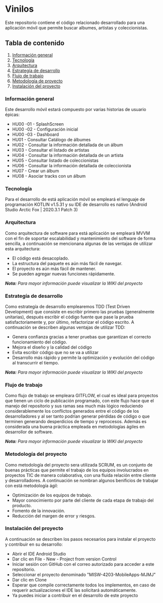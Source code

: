 # Vinilos
Este repositorio contiene el código relacionado desarrollado para una aplicación móvil que permite buscar albumes, artistas y coleccionistas.

## Tabla de contenido
1. [Información general](#general-info)
2. [Tecnología](#tecnologies)
3. [Arquitectura](#architecture)
4. [Estrategía de desarrollo](#strategy)
5. [Flujo de trabajo](#flow)
6. [Metodología de proyecto](#methodology)
7. [Instalación del proyecto](#installation)

<a name="general-info"></a> 
### Información general
Este desarrollo móvil estará compuesto por varias historias de usuario épicas:
 - HU00 -01 - SplashScreen
 - HU00 -02 - Configuración inicial
 - HU00 -03 - Dashboard
 - HU01 - Consultar Catálogo de álbumes
 - HU02 - Consultar la información detallada de un álbum
 - HU03 - Consultar el listado de artistas
 - HU04 - Consultar la información detallada de un artista
 - HU05 - Consultar listado de coleccionistas
 - HU06 - Consultar la información detallada de coleccionista
 - HU07 - Crear un álbum
 - HU08 - Asociar tracks con un álbum

<a name="tecnologies"></a> 
### Tecnología
Para el desarrollo de está aplicación móvil se empleará el lenguaje de programación KOTLIN v1.5.31 y su IDE de desarrollo es nativo (Android Studio Arctic Fox | 2020.3.1 Patch 3)

<a name="architecture"></a> 
### Arquitectura
Como arquitectura de software para está aplicación se empleará MVVM con el fin de soportar escalabilidad y mantenimiento del software de forma sencilla, a continuación se mencionana algunas de las ventajas de utilizar esta arquitectura:
 * El código está desacoplado.
 * La estructura del paquete es aún más fácil de navegar.
 * El proyecto es aún más fácil de mantener.
 * Se pueden agregar nuevas funciones rápidamente.

***Nota:** Para mayor información puede visualizar la WIKI del proyecto*


<a name="strategy"></a> 
### Estrategía de desarrollo
Como estrategía de desarrollo emplearemos TDD (Test Driven Development) que consiste en escribir primero las pruebas (generalmente unitarias), después escribir el código fuente que pase la prueba satisfactoriamente y, por último, refactorizar el código escrito. A continuación se describen algunas ventajas de utilizar TDD:
 * Genera confianza gracias a tener pruebas que garantizan el correcto funcionamiento del código.
 * Mejora el diseño y la calidad del código
 * Evita escribir código que no se va a utilizar
 * Desarrollo más rápido y permite la optimización y evolución del código al transcurrir el tiempo.

***Nota:** Para mayor información puede visualizar la WIKI del proyecto*

<a name="flow"></a> 
### Flujo de trabajo
Como flujo de trabajo se empleara GITFLOW, el cual es ideal para proyectos que tienen un ciclo de publicación programado, con este flujo hace que el manejo del repositorio y sus ramas sea much más lógico reduciendo considerablemente los conflictos generados entre el código de los desarrolladores y al ser tanto podrían generar pérdidas de código o que terminen generando desperdicios de tiempo y reprocesos. Además es considerada una buena práctica empleada en metodologías ágiles en desarrollor de software.

***Nota:** Para mayor información puede visualizar la WIKI del proyecto*

<a name="methodology"></a> 
### Metodología del proyecto
Como metodología del proyecto sera utilizada SCRUM, es un conjunto de buenas prácticas que permite el trabajo de los equipos involucrados en proyectos TIC de manera colaborativa, con una fluida relación entre cliente y desarrolladores. A continuación se nombran algunos benificios de trabajar con está metodología ágil:
 * Optimización de los equipos de trabajo.
 * Mayor conocimiento por parte del cliente de cada etapa de trabajo del producto.
 * Fomento de la innovación.
 * Reducción del margen de error y riesgos.


<a name="#installation"></a> 
### Instalación del proyecto
A continuación se describen los pasos necesarios para instalar el proyecto y contribuir en su desarrollo:
 * Abrir el IDE Android Studio
 * Dar clic en File - New - Project from version Control
 * Iniciar sesión con GitHub con el correo autorizado para acceder a este repositorio.
 * Seleccionar el proyecto denominado "MISW-4203-MobileApps-MJMJ"
 * Dar clic en Clone
 * Esperar que compile correctamente todos los implementos, en caso de requerir actualizaciones el IDE las solicitará automáticamente.
 * Ya puedes iniciar a contribuir en el desarrollo de este proyecto


